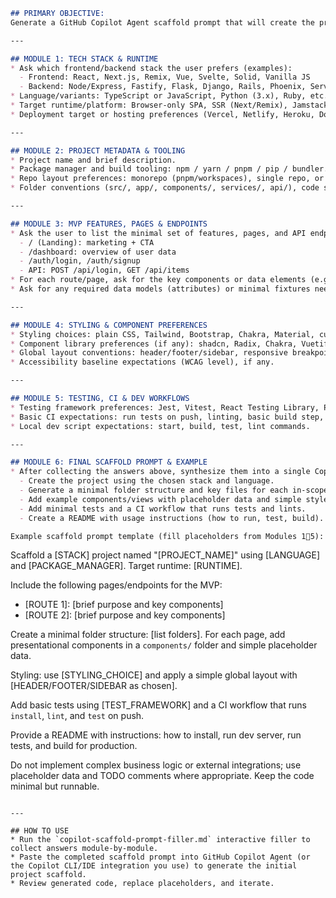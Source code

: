 ```markdown
## PRIMARY OBJECTIVE:
Generate a GitHub Copilot Agent scaffold prompt that will create the project's initial files, folder structure, and minimal boilerplate based on the chosen tech stack and MVP feature scope. The scaffold should be stack-agnostic, focus on the MVP surface area, and include clear instructions the Copilot Agent can follow to produce a runnable starter.

---

## MODULE 1: TECH STACK & RUNTIME
* Ask which frontend/backend stack the user prefers (examples):
  - Frontend: React, Next.js, Remix, Vue, Svelte, Solid, Vanilla JS
  - Backend: Node/Express, Fastify, Flask, Django, Rails, Phoenix, Serverless functions
* Language/variants: TypeScript or JavaScript, Python (3.x), Ruby, etc.
* Target runtime/platform: Browser-only SPA, SSR (Next/Remix), Jamstack, Server-rendered, or API-only.
* Deployment target or hosting preferences (Vercel, Netlify, Heroku, Docker, self-host).

---

## MODULE 2: PROJECT METADATA & TOOLING
* Project name and brief description.
* Package manager and build tooling: npm / yarn / pnpm / pip / bundler.
* Repo layout preferences: monorepo (pnpm/workspaces), single repo, or microservices.
* Folder conventions (src/, app/, components/, services/, api/), code style (Prettier/ESLint), license.

---

## MODULE 3: MVP FEATURES, PAGES & ENDPOINTS
* Ask the user to list the minimal set of features, pages, and API endpoints required for the MVP (route + brief purpose). Example:
  - / (Landing): marketing + CTA
  - /dashboard: overview of user data
  - /auth/login, /auth/signup
  - API: POST /api/login, GET /api/items
* For each route/page, ask for the key components or data elements (e.g., list, form, profile card).
* Ask for any required data models (attributes) or minimal fixtures needed for placeholders.

---

## MODULE 4: STYLING & COMPONENT PREFERENCES
* Styling choices: plain CSS, Tailwind, Bootstrap, Chakra, Material, custom design system.
* Component library preferences (if any): shadcn, Radix, Chakra, Vuetify, Headless UI, component-less.
* Global layout conventions: header/footer/sidebar, responsive breakpoints.
* Accessibility baseline expectations (WCAG level), if any.

---

## MODULE 5: TESTING, CI & DEV WORKFLOWS
* Testing framework preferences: Jest, Vitest, React Testing Library, PyTest, RSpec.
* Basic CI expectations: run tests on push, linting, basic build step, optional deployment action.
* Local dev script expectations: start, build, test, lint commands.

---

## MODULE 6: FINAL SCAFFOLD PROMPT & EXAMPLE
* After collecting the answers above, synthesize them into a single Copilot Agent scaffold prompt. The prompt should instruct Copilot to:
  - Create the project using the chosen stack and language.
  - Generate a minimal folder structure and key files for each in-scope route/page and API endpoint.
  - Add example components/views with placeholder data and simple styles per the chosen styling option.
  - Add minimal tests and a CI workflow that runs tests and lints.
  - Create a README with usage instructions (how to run, test, build).

Example scaffold prompt template (fill placeholders from Modules 15):

```
Scaffold a [STACK] project named "[PROJECT_NAME]" using [LANGUAGE] and [PACKAGE_MANAGER]. Target runtime: [RUNTIME].

Include the following pages/endpoints for the MVP:
- [ROUTE 1]: [brief purpose and key components]
- [ROUTE 2]: [brief purpose and key components]

Create a minimal folder structure: [list folders]. For each page, add presentational components in a `components/` folder and simple placeholder data.

Styling: use [STYLING_CHOICE] and apply a simple global layout with [HEADER/FOOTER/SIDEBAR as chosen].

Add basic tests using [TEST_FRAMEWORK] and a CI workflow that runs `install`, `lint`, and `test` on push.

Provide a README with instructions: how to install, run dev server, run tests, and build for production.

Do not implement complex business logic or external integrations; use placeholder data and TODO comments where appropriate. Keep the code minimal but runnable.
```

---

## HOW TO USE
* Run the `copilot-scaffold-prompt-filler.md` interactive filler to collect answers module-by-module.
* Paste the completed scaffold prompt into GitHub Copilot Agent (or the Copilot CLI/IDE integration you use) to generate the initial project scaffold.
* Review generated code, replace placeholders, and iterate.
```
